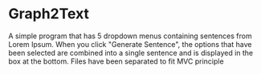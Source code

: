 # Graph2Text
A simple program that has 5 dropdown menus containing sentences from Lorem Ipsum.
When you click "Generate Sentence", the options that have been selected are combined into a single sentence and is displayed in the box at the bottom.
Files have been separated to fit MVC principle
